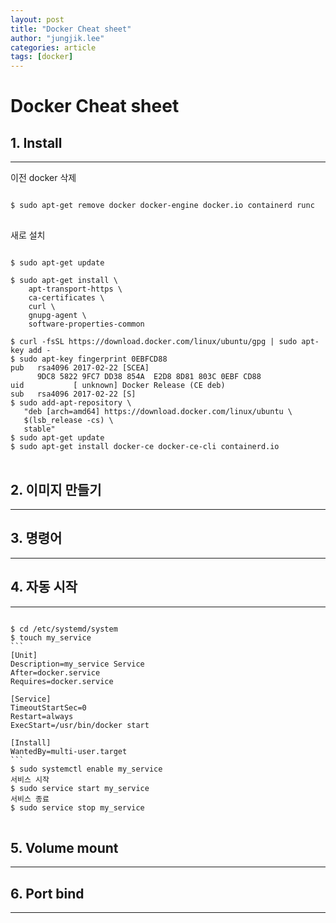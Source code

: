 ```yaml
---
layout: post
title: "Docker Cheat sheet"
author: "jungjik.lee"
categories: article
tags: [docker]
---
```


Docker Cheat sheet
===

## 1. Install
---
이전 docker 삭제
<pre>
<code>
$ sudo apt-get remove docker docker-engine docker.io containerd runc
</code>
</pre>

새로 설치
<pre>
<code>
$ sudo apt-get update

$ sudo apt-get install \
    apt-transport-https \
    ca-certificates \
    curl \
    gnupg-agent \
    software-properties-common

$ curl -fsSL https://download.docker.com/linux/ubuntu/gpg | sudo apt-key add -
$ sudo apt-key fingerprint 0EBFCD88
pub   rsa4096 2017-02-22 [SCEA]
      9DC8 5822 9FC7 DD38 854A  E2D8 8D81 803C 0EBF CD88
uid           [ unknown] Docker Release (CE deb) <docker@docker.com>
sub   rsa4096 2017-02-22 [S]
$ sudo add-apt-repository \
   "deb [arch=amd64] https://download.docker.com/linux/ubuntu \
   $(lsb_release -cs) \
   stable"
$ sudo apt-get update
$ sudo apt-get install docker-ce docker-ce-cli containerd.io
</code>
</pre>

## 2. 이미지 만들기
---

## 3. 명령어
---

## 4. 자동 시작
---
<pre>
<code>
$ cd /etc/systemd/system
$ touch my_service
```
[Unit]
Description=my_service Service
After=docker.service
Requires=docker.service

[Service]
TimeoutStartSec=0
Restart=always
ExecStart=/usr/bin/docker start <process_name>

[Install]
WantedBy=multi-user.target
```
$ sudo systemctl enable my_service
서비스 시작
$ sudo service start my_service
서비스 종료
$ sudo service stop my_service
</code>
</pre>

## 5. Volume mount
---

## 6. Port bind
---
